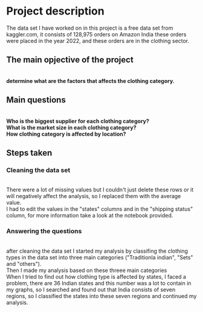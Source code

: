 # Project description

The data set I have worked on in this project is a free data set from kaggler.com, it consists of 128,975 orders on Amazon India these orders were placed in the year 2022, and these orders are in the clothing sector.

## The main opjective of the project
<br> **determine what are the factors that affects the clothing category.**

## Main questions 
<br> **Who is the biggest supplier for each clothing category?**
<br> **What is the market size in each clothing category?**
<br> **How clothing category is affected by location?** 

## Steps taken

### Cleaning the data set
<br> There were a lot of missing values but I couldn't just delete these rows or it will negatively affect the analysis, so I replaced them with the average value.
<br> I had to edit the values in the "states" columns and in the "shipping status" column, for more information take a look at the notebook provided.

### Answering the questions
<br> after cleaning the data set I started my analysis by classifing the clothing types in the data set into three main categories ("Traditionla indian", "Sets" and "others").
<br> Then I made my analysis based on these threee main categories
<br> When I tried to find out how clothing type is affected by states, I faced a problem, there are 36 Indian states and this number was a lot to contain in my graphs, so I searched and found out that India consists of seven regions, so I classified the states into these seven regions and continued my analysis.
